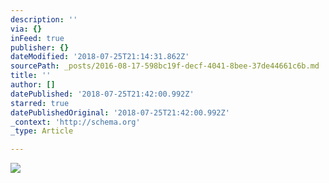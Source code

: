 ```yaml
---
description: ''
via: {}
inFeed: true
publisher: {}
dateModified: '2018-07-25T21:14:31.862Z'
sourcePath: _posts/2016-08-17-598bc19f-decf-4041-8bee-37de44661c6b.md
title: ''
author: []
datePublished: '2018-07-25T21:42:00.992Z'
starred: true
datePublishedOriginal: '2018-07-25T21:42:00.992Z'
_context: 'http://schema.org'
_type: Article

---
```

![](https://the-grid-user-content.s3-us-west-2.amazonaws.com/4413aacb-f162-4c76-8a99-82c43a748c72.jpg)